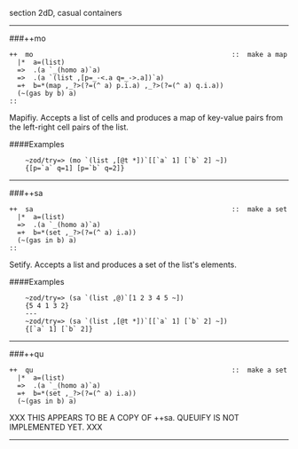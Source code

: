section 2dD, casual containers        

---

###++mo

```
++  mo                                                  ::  make a map
  |*  a=(list)
  =>  .(a `_(homo a)`a)
  =>  .(a `(list ,[p=_-<.a q=_->.a])`a)
  =+  b=*(map ,_?>(?=(^ a) p.i.a) ,_?>(?=(^ a) q.i.a))
  (~(gas by b) a)
::
```

Mapifiy.  Accepts a list of cells and produces a map of key-value pairs from the left-right cell pairs of the list.

####Examples

        ~zod/try=> (mo `(list ,[@t *])`[[`a` 1] [`b` 2] ~])
        {[p=`a` q=1] [p=`b` q=2]}

----
        
###++sa        

```
++  sa                                                  ::  make a set
  |*  a=(list)
  =>  .(a `_(homo a)`a)
  =+  b=*(set ,_?>(?=(^ a) i.a))
  (~(gas in b) a)
::
```

Setify.  Accepts a list and produces a set of the list's elements.

####Examples

        ~zod/try=> (sa `(list ,@)`[1 2 3 4 5 ~])
        {5 4 1 3 2}
        ---
        ~zod/try=> (sa `(list ,[@t *])`[[`a` 1] [`b` 2] ~])
        {[`a` 1] [`b` 2]}

----

###++qu

```
++  qu                                                  ::  make a set
  |*  a=(list)
  =>  .(a `_(homo a)`a)
  =+  b=*(set ,_?>(?=(^ a) i.a))
  (~(gas in b) a)
```

XXX THIS APPEARS TO BE A COPY OF ++sa. QUEUIFY IS NOT IMPLEMENTED YET. XXX

---


